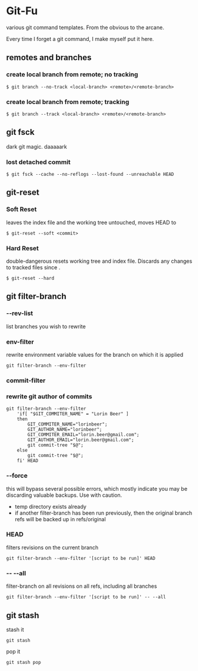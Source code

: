 # Git-Fu
various git command templates. From the obvious to the arcane.

Every time I forget a git command, I make myself put it here.

## remotes and branches

### create local branch from remote; no tracking

    $ git branch --no-track <local-branch> <remote>/<remote-branch>

### create local branch from remote; tracking

    $ git branch --track <local-branch> <remote>/<remote-branch>

## git fsck
dark git magic. daaaaark
### lost detached commit 
    $ git fsck --cache --no-reflogs --lost-found --unreachable HEAD

## git-reset
### Soft Reset 
leaves the index file and the working tree untouched, moves HEAD to <commit>

    $ git-reset --soft <commit>

### Hard Reset
double-dangerous
resets working tree and index file. Discards any changes to tracked files since <commit>.

    $ git-reset --hard

## git filter-branch
### --rev-list
list branches you wish to rewrite
### env-filter
rewrite environment variable values for the branch on which it is applied

    git filter-branch --env-filter 

### commit-filter

### rewrite git author of commits
    git filter-branch --env-filter
        'if[ "$GIT_COMMITER_NAME" = "Lorin Beer" ]
        then
            GIT_COMMITER_NAME="lorinbeer";
            GIT_AUTHOR_NAME="lorinbeer";
            GIT_COMMITER_EMAIL="lorin.beer@gmail.com";
            GIT_AUTHOR_EMAIL="lorin.beer@gmail.com";
            git commit-tree "$@";
        else
            git commit-tree "$@";
        fi' HEAD

### --force
this will bypass several possible errors, which mostly indicate you may be discarding valuable backups. Use with caution.
* temp directory exists already
* if another filter-branch has been run previously, then the original branch refs will be backed up in refs/original

### HEAD
filters revisions on the current branch

    git filter-branch --env-filter '[script to be run]' HEAD

### -- --all
filter-branch on all revisions on all refs, including all branches

    git filter-branch --env-filter '[script to be run]' -- --all

## git stash

stash it

    git stash

pop it

    git stash pop
